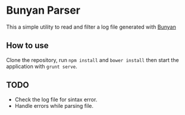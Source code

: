# Bunyan Parser

This a simple utility to read and filter a log file generated with [Bunyan](https://github.com/trentm/node-bunyan)

## How to use

Clone the repository, run `npm install` and `bower install` then start the application with `grunt serve`.

## TODO

- Check the log file for sintax error.
- Handle errors while parsing file.


